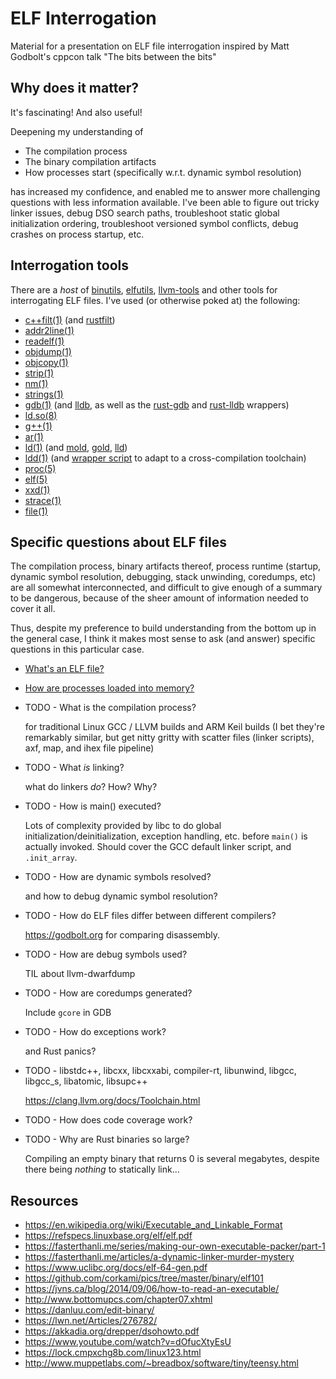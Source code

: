 # ELF Interrogation
Material for a presentation on ELF file interrogation inspired by Matt Godbolt's cppcon talk "The bits between the bits"

## Why does it matter?

It's fascinating! And also useful!

Deepening my understanding of
* The compilation process
* The binary compilation artifacts
* How processes start (specifically w.r.t. dynamic symbol resolution)

has increased my confidence, and enabled me to answer more challenging questions with less
information available. I've been able to figure out tricky linker issues, debug DSO search paths,
troubleshoot static global initialization ordering, troubleshoot versioned symbol conflicts, debug
crashes on process startup, etc.

## Interrogation tools

There are a _host_ of [binutils](https://www.gnu.org/software/binutils/),
[elfutils](https://sourceware.org/elfutils/), [llvm-tools](https://llvm.org/docs/CommandGuide/) and
other tools for interrogating ELF files. I've used (or otherwise poked at) the following:

* [c++filt(1)](https://linux.die.net/man/1/c++filt) (and
  [rustfilt](https://github.com/luser/rustfilt))
* [addr2line(1)](https://linux.die.net/man/1/addr2line)
* [readelf(1)](https://linux.die.net/man/1/readelf)
* [objdump(1)](https://linux.die.net/man/1/objdump)
* [objcopy(1)](https://linux.die.net/man/1/objcopy)
* [strip(1)](https://linux.die.net/man/1/strip)
* [nm(1)](https://linux.die.net/man/1/nm)
* [strings(1)](https://linux.die.net/man/1/strings)
* [gdb(1)](https://linux.die.net/man/1/gdb) (and [lldb](https://lldb.llvm.org), as well as the
  [rust-gdb](https://github.com/rust-lang/rust/blob/master/src/etc/rust-gdb) and
  [rust-lldb](https://github.com/rust-lang/rust/blob/master/src/etc/rust-lldb) wrappers)
* [ld.so(8)](https://linux.die.net/man/8/ld.so)
* [g++(1)](https://linux.die.net/man/1/g++)
* [ar(1)](https://linux.die.net/man/1/ar)
* [ld(1)](https://linux.die.net/man/1/ld) (and [mold](https://github.com/rui314/mold),
  [gold](https://www.gnu.org/software/binutils/), [lld](https://lld.llvm.org/))
* [ldd(1)](https://linux.die.net/man/1/ldd) (and [wrapper
  script](https://github.com/Notgnoshi/dotfiles/blob/master/bin/xldd) to adapt to a
  cross-compilation toolchain)
* [proc(5)](https://linux.die.net/man/5/proc)
* [elf(5)](https://linux.die.net/man/5/elf)
* [xxd(1)](https://linux.die.net/man/1/xxd)
* [strace(1)](https://linux.die.net/man/1/strace)
* [file(1)](https://linux.die.net/man/1/file)

## Specific questions about ELF files

The compilation process, binary artifacts thereof, process runtime (startup, dynamic symbol
resolution, debugging, stack unwinding, coredumps, etc) are all somewhat interconnected, and
difficult to give enough of a summary to be dangerous, because of the sheer amount of information
needed to cover it all.

Thus, despite my preference to build understanding from the bottom up in the general case, I think
it makes most sense to ask (and answer) specific questions in this particular case.

* [What's an ELF file?](./whats-an-elf-file.md)
* [How are processes loaded into memory?](./how-are-processes-loaded-into-memory.md)
* TODO - What is the compilation process?

  for traditional Linux GCC / LLVM builds and ARM Keil builds (I bet they're remarkably similar, but
  get nitty gritty with scatter files (linker scripts), axf, map, and ihex file pipeline)

  <!-- ![autotools](https://wiki.gnome.org/Apps/Dia/Examples?action=AttachFile&do=get&target=VictorStinnerAutotools.png) -->

* TODO - What _is_ linking?

  what do linkers _do_? How? Why?

* TODO - How is main() executed?

  Lots of complexity provided by libc to do global initialization/deinitialization, exception
  handling, etc. before `main()` is actually invoked. Should cover the GCC default linker script,
  and `.init_array`.

* TODO - How are dynamic symbols resolved?

  and how to debug dynamic symbol resolution?

* TODO - How do ELF files differ between different compilers?

  https://godbolt.org for comparing disassembly.

* TODO - How are debug symbols used?

  TIL about llvm-dwarfdump

* TODO - How are coredumps generated?

  Include `gcore` in GDB

* TODO - How do exceptions work?

  and Rust panics?

* TODO - libstdc++, libcxx, libcxxabi, compiler-rt, libunwind, libgcc, libgcc_s, libatomic, libsupc++

  https://clang.llvm.org/docs/Toolchain.html

* TODO - How does code coverage work?
* TODO - Why are Rust binaries so large?

  Compiling an empty binary that returns 0 is several megabytes, despite there being _nothing_ to
  statically link...

## Resources
* https://en.wikipedia.org/wiki/Executable_and_Linkable_Format
* https://refspecs.linuxbase.org/elf/elf.pdf
* https://fasterthanli.me/series/making-our-own-executable-packer/part-1
* https://fasterthanli.me/articles/a-dynamic-linker-murder-mystery
* https://www.uclibc.org/docs/elf-64-gen.pdf
* https://github.com/corkami/pics/tree/master/binary/elf101
* https://jvns.ca/blog/2014/09/06/how-to-read-an-executable/
* http://www.bottomupcs.com/chapter07.xhtml
* https://danluu.com/edit-binary/
* https://lwn.net/Articles/276782/
* https://akkadia.org/drepper/dsohowto.pdf
* https://www.youtube.com/watch?v=dOfucXtyEsU
* https://lock.cmpxchg8b.com/linux123.html
* http://www.muppetlabs.com/~breadbox/software/tiny/teensy.html
